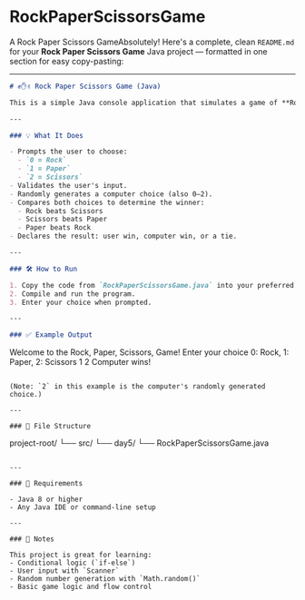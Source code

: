 # RockPaperScissorsGame
A Rock Paper Scissors GameAbsolutely! Here's a complete, clean `README.md` for your **Rock Paper Scissors Game** Java project — formatted in one section for easy copy-pasting:

---

```markdown
# ✊✋✌️ Rock Paper Scissors Game (Java)

This is a simple Java console application that simulates a game of **Rock, Paper, Scissors** between the user and the computer. The game accepts user input, generates a random computer choice, and then determines the winner based on standard game rules.

---

### 💡 What It Does

- Prompts the user to choose:
  - `0 = Rock`
  - `1 = Paper`
  - `2 = Scissors`
- Validates the user's input.
- Randomly generates a computer choice (also 0–2).
- Compares both choices to determine the winner:
  - Rock beats Scissors
  - Scissors beats Paper
  - Paper beats Rock
- Declares the result: user win, computer win, or a tie.

---

### 🛠 How to Run

1. Copy the code from `RockPaperScissorsGame.java` into your preferred Java IDE (Eclipse, IntelliJ, VS Code, etc.).
2. Compile and run the program.
3. Enter your choice when prompted.

---

### ✅ Example Output

```
Welcome to the Rock, Paper, Scissors, Game!
Enter your choice
0: Rock, 1: Paper, 2: Scissors
1
2
Computer wins!
```

(Note: `2` in this example is the computer's randomly generated choice.)

---

### 📁 File Structure

```
project-root/
└── src/
    └── day5/
        └── RockPaperScissorsGame.java
```

---

### 📄 Requirements

- Java 8 or higher
- Any Java IDE or command-line setup

---

### 🧠 Notes

This project is great for learning:
- Conditional logic (`if-else`)
- User input with `Scanner`
- Random number generation with `Math.random()`
- Basic game logic and flow control



